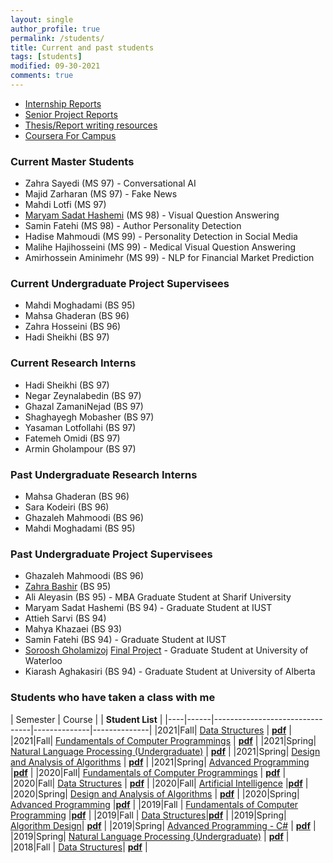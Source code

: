 ```yaml
---
layout: single
author_profile: true
permalink: /students/
title: Current and past students
tags: [students]
modified: 09-30-2021
comments: true
---
```


* [Internship Reports](/internship/)
* [Senior Project Reports](/projects/)
* [Thesis/Report writing resources](/writing/)
* [Coursera For Campus](/coursera/)

### Current Master Students
* Zahra Sayedi (MS 97) - Conversational AI
* Majid Zarharan (MS 97) - Fake News
* Mahdi Lotfi (MS 97)
* [Maryam Sadat Hashemi](https://maryamhashemi.github.io/) (MS 98) - Visual Question Answering
* Samin Fatehi (MS 98) - Author Personality Detection
* Hadise Mahmoudi (MS 99) - Personality Detection in Social Media
* Malihe Hajihosseini (MS 99) - Medical Visual Question Answering 
* Amirhossein Aminimehr (MS 99) - NLP for Financial Market Prediction

### Current Undergraduate Project Supervisees
* Mahdi Moghadami (BS 95)
* Mahsa Ghaderan (BS 96)
* Zahra Hosseini (BS 96)
* Hadi Sheikhi (BS 97)

<!-- 
Armin Gholampour
-->

### Current Research Interns
* Hadi Sheikhi (BS 97)
* Negar Zeynalabedin (BS 97)
* Ghazal ZamaniNejad (BS 97)
* Shaghayegh Mobasher (BS 97)
* Yasaman Lotfollahi (BS 97)
* Fatemeh Omidi (BS 97)
* Armin Gholampour (BS 97)

### Past Undergraduate Research Interns
* Mahsa Ghaderan (BS 96)
* Sara Kodeiri (BS 96)
* Ghazaleh Mahmoodi (BS 96)
* Mahdi Moghadami (BS 95)

<!-- Candidates
97
* Yasmin Madani
*‌ Hadi Sheikhi
-->


### Past Undergraduate Project Supervisees
* Ghazaleh Mahmoodi (BS 96)
* [Zahra Bashir](http://zahrabashir98.github.io/) (BS 95)
* Ali Aleyasin (BS 95) - MBA Graduate Student at Sharif University
* Maryam Sadat Hashemi (BS 94) - Graduate Student at IUST
* Attieh Sarvi (BS 94)
* Mahya Khazaei (BS 93)
* Samin Fatehi (BS 94) - Graduate Student at IUST
* [Soroosh Gholamizoj](https://sites.google.com/site/gholamisoroosh) [Final Project](/projects/sorooshgholami) - Graduate Student at University of Waterloo
* Kiarash Aghakasiri (BS 94) - Graduate Student at University of Alberta

### Students who have taken a class with me

|  Semester |       Course                   |              | **Student List**  |
|----|------|--------------------------------|--------------|--------------|
|2021|Fall| <a href="http://sauleh.github.io/ds00/">Data Structures</a> | **[pdf](../static_files/students/ds00011.pdf)** |
|2021|Fall| <a href="http://sauleh.github.io/fc00/">Fundamentals of Computer Programmings</a> | **[pdf]()** |
|2021|Spring| <a href="http://sauleh.github.io/nlp99/">Natural Language Processing (Undergraduate)</a> | **[pdf](../static_files/students/nlp99002.pdf)** |
|2021|Spring| <a href="http://sauleh.github.io/ad99/">Design and Analysis of Algorithms</a> | **[pdf](../static_files/students/ad99002.pdf)** |
|2021|Spring| <a href="http://sauleh.github.io/ap99/">Advanced Programming</a> |**[pdf](../static_files/students/ap99002.pdf)** |
|2020|Fall| <a href="http://sauleh.github.io/fc99/">Fundamentals of Computer Programmings</a> | **[pdf](../static_files/students/fc99001.pdf)** |
|2020|Fall| <a href="http://sauleh.github.io/ds98/">Data Structures</a> | **[pdf](../static_files/students/ds99001.pdf)** |
|2020|Fall| <a href="http://sauleh.github.io/ai99/">Artificial Intelligence</a> |**[pdf](../static_files/students/ai99001.pdf)** |
|2020|Spring| <a href="http://sauleh.github.io/ad98/">Design and Analysis of Algorithms</a> | **[pdf](../static_files/students/ad98992.pdf)** |
|2020|Spring| <a href="http://sauleh.github.io/ap98/">Advanced Programming</a> |**[pdf](../static_files/students/ap98992.pdf)** |
|2019|Fall  | <a href="http://sauleh.github.io/fc98/">Fundamentals of Computer Programming</a> |**[pdf](../static_files/students/fc98991.pdf)** |
|2019|Fall  | <a href="http://sauleh.github.io/ds98/">Data Structures</a>|**[pdf](../static_files/students/ds98991.pdf)** |
|2019|Spring| <a href="http://sauleh.github.io/ad97/">Algorithm Design</a>| **[pdf](../static_files/students/ad97982.pdf)** |
|2019|Spring| <a href="http://sauleh.github.io/ap97/">Advanced Programming - C#</a> | **[pdf](../static_files/students/ap97982.pdf)** |
|2019|Spring| <a href="http://sauleh.github.io/nlp97/">Natural Language Processing (Undergraduate)</a> | **[pdf](../static_files/students/nlp97982.pdf)** |
|2018|Fall  | <a href="http://sauleh.github.io/ds97/">Data Structures</a>| **[pdf](../static_files/students/ds97981.pdf)** |